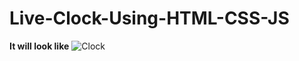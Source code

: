 # Live-Clock-Using-HTML-CSS-JS

__It will look like__
![Clock](https://user-images.githubusercontent.com/96349715/161957211-9ca51d9c-abda-447e-a31f-c1b64bfc7b5b.png)
